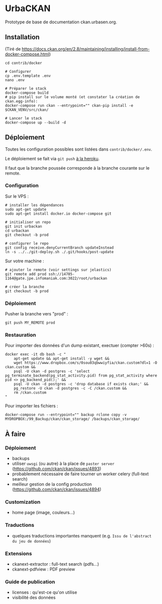 # UrbaCKAN

Prototype de base de documentation ckan.urbasen.org.

## Installation

(Tiré de https://docs.ckan.org/en/2.8/maintaining/installing/install-from-docker-compose.html)

```
cd contrib/docker

# Configurer
cp .env.template .env
nano .env

# Préparer le stack
docker-compose build
# pip install sur le volume monté (et constater la création de ckan.egg-info):
docker-compose run ckan --entrypoint="" ckan-pip install -e $CKAN_VENV/src/ckan/

# Lancer le stack
docker-compose up --build -d
```


## Déploiement

Toutes les configuration possibles sont listées dans `contrib/docker/.env`.

Le déploiement se fait via `git push` [à la heroku](https://tridnguyen.com/articles/simple-heroku-like-workflow-with-git-and-docker-compose/).

Il faut que la branche poussée corresponde à la branche courante sur le remote.


### Configuration

Sur le VPS :

```
# installer les dépendances
sudo apt-get update
sudo apt-get install docker.io docker-compose git

# initialiser un repo
git init urbackan
cd urbackan
git checkout -b prod

# configurer le repo
git config receive.denyCurrentBranch updateInstead
ln -s ../../git-deploy.sh ./.git/hooks/post-update
```

Sur votre machine :
```
# ajouter le remote (voir settings sur jelastics)
git remote add prod ssh://14785-1164@gate.jpe.infomaniak.com:3022/root/urbackan

# créer la branche
git checkout -b prod
```

### Déploiement

Pusher la branche vers "prod" :
```
git push MY_REMOTE prod
```

### Restauration

Pour importer des données d'un dump existant, exectuer (compter >60s) :

```
docker exec -it db bash -c "
    apt-get update && apt-get install -y wget &&
    wget https://www.dropbox.com/s/0sou03qbwwiyfia/ckan.custom?dl=1 -O ckan.custom &&
    psql -U ckan -d postgres -c 'select pg_terminate_backend(pg_stat_activity.pid) from pg_stat_activity where pid <> pg_backend_pid();' &&
    psql -U ckan -d postgres -c 'drop database if exists ckan;' &&
    pg_restore -U ckan -d postgres -c -C /ckan.custom &&
    rm /ckan.custom
"
```

Pour importer les fichiers :

```
docker-compose run --entrypoint="" backup rclone copy -v MYDROPBOX:/99_Backup/ckan/ckan_storage/ /backups/ckan_storage/
```

## À faire

### Déploiement

- backups
- utiliser `uwsgi` (ou autre) à la place de `paster server` (https://github.com/ckan/ckan/issues/4893)
- probablement nécessaire de faire tourner un worker celery (full-text search)
- meilleur gestion de la config production (https://github.com/ckan/ckan/issues/4894)

### Customization

- home page (image, couleurs...)

### Traductions

- quelques traductions importantes manquent (e.g. `Issu de l'abstract du jeu de données`)

### Extensions

- ckanext-extractor : full-text search (pdfs...)
- ckanext-pdfview : PDF preview

### Guide de publication

- licenses : qu'est-ce qu'on utilise
- visibilité des données
